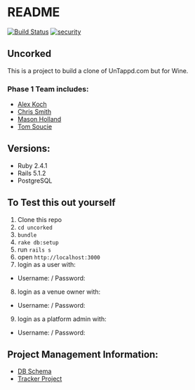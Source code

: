 # README
[![Build Status](https://travis-ci.org/iamchrissmith/uncorked.svg?branch=master)](https://travis-ci.org/iamchrissmith/uncorked)
[![security](https://hakiri.io/github/iamchrissmith/uncorked/master.svg)](https://hakiri.io/github/iamchrissmith/uncorked/master)

## Uncorked

This is a project to build a clone of UnTappd.com but for Wine.  

### Phase 1 Team includes:
* [Alex Koch](https://github.com/alex-w-k)
* [Chris Smith](https://github.com/iamchrissmith)
* [Mason Holland](https://github.com/MasonHolland)
* [Tom Soucie](https://github.com/TomSoucie)

## Versions:
* Ruby 2.4.1
* Rails 5.1.2
* PostgreSQL

## To Test this out yourself
1. Clone this repo
2. `cd uncorked`
3. `bundle`
4. `rake db:setup`
5. run `rails s`
6. open `http://localhost:3000`
7. login as a user with:
 * Username: / Password:
8. login as a venue owner with:
 * Username: / Password:
9. login as a platform admin with:
 * Username: / Password:

## Project Management Information:
* [DB Schema](http://ondras.zarovi.cz/sql/demo/?keyword=uncorked)
* [Tracker Project](https://www.pivotaltracker.com/n/projects/2075483)
